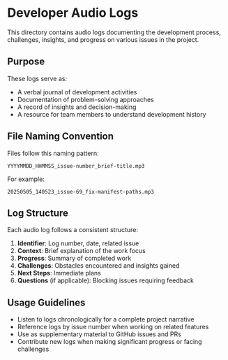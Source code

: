 # Developer Audio Logs

This directory contains audio logs documenting the development process, challenges, insights, and progress on various issues in the project.

## Purpose

These logs serve as:
- A verbal journal of development activities
- Documentation of problem-solving approaches
- A record of insights and decision-making
- A resource for team members to understand development history

## File Naming Convention

Files follow this naming pattern:
```
YYYYMMDD_HHMMSS_issue-number_brief-title.mp3
```

For example:
```
20250505_140523_issue-69_fix-manifest-paths.mp3
```

## Log Structure

Each audio log follows a consistent structure:
1. **Identifier**: Log number, date, related issue
2. **Context**: Brief explanation of the work focus
3. **Progress**: Summary of completed work
4. **Challenges**: Obstacles encountered and insights gained
5. **Next Steps**: Immediate plans
6. **Questions** (if applicable): Blocking issues requiring feedback

## Usage Guidelines

- Listen to logs chronologically for a complete project narrative
- Reference logs by issue number when working on related features
- Use as supplementary material to GitHub issues and PRs
- Contribute new logs when making significant progress or facing challenges